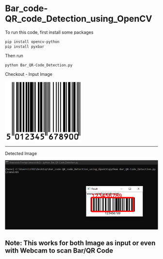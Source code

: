 # Bar_code-QR_code_Detection_using_OpenCV

To run this code,
first install some packages
```
pip install opencv-python
pip install pyxbar
```

Then run
```
python Bar_QR-Code_Detection.py
```

Checkout - 
Input Image

![Image](https://github.com/Gangadharbhuvan/Machine_Learning-Projects/blob/master/OpenCV%20Projects/Bar_code-QR_code_Detection_using_OpenCV/data/bar_code/bar-code_2.png)

<hr>

Detected Image

![Results](https://github.com/Gangadharbhuvan/Machine_Learning-Projects/blob/master/OpenCV%20Projects/Bar_code-QR_code_Detection_using_OpenCV/results/bar-code.png)

## Note: This works for both Image as input or even with Webcam to scan Bar/QR Code
